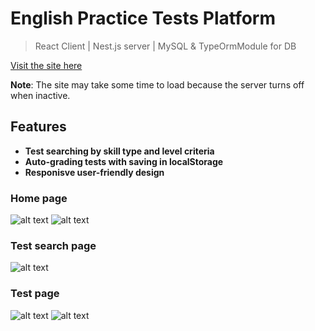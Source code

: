 # English Practice Tests Platform

> React Client | Nest.js server | MySQL & TypeOrmModule for DB

[Visit the site here](https://phenomenal-bonbon-a46730.netlify.app)

**Note**: The site may take some time to load because the server turns off when inactive.

## Features

- **Test searching by skill type and level criteria**
- **Auto-grading tests with saving in localStorage**
- **Responisve user-friendly design**

### Home page

![alt text](https://i.imgur.com/pXSLEK9.jpeg)
![alt text](https://i.ibb.co/rQCGgLF/Screenshot-2024-12-27-175232.png)

### Test search page

![alt text](https://i.ibb.co/KFvnQr1/Screenshot-2024-12-27-175247.png)

### Test page

![alt text](https://i.ibb.co/mcWNNYz/Screenshot-2024-12-27-175306.png)
![alt text](https://i.ibb.co/dkdSyxg/Screenshot-2024-12-27-175335.png)
